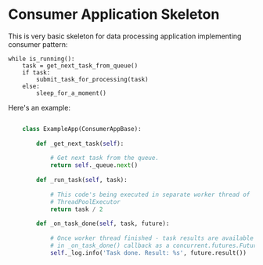 # Consumer Application Skeleton

This is very basic skeleton for data processing application implementing
consumer pattern:

    while is_running():
        task = get_next_task_from_queue()
        if task:
            submit_task_for_processing(task)
        else:
            sleep_for_a_moment()

Here's an example:

```python

    class ExampleApp(ConsumerAppBase):
    
        def _get_next_task(self):
    
            # Get next task from the queue.
            return self._queue.next()
    
        def _run_task(self, task):
    
            # This code's being executed in separate worker thread of
            # ThreadPoolExecutor
            return task / 2
    
        def _on_task_done(self, task, future):
    
            # Once worker thread finished - task results are available
            # in _on_task_done() callback as a concurrent.futures.Future object.
            self._log.info('Task done. Result: %s', future.result())
```